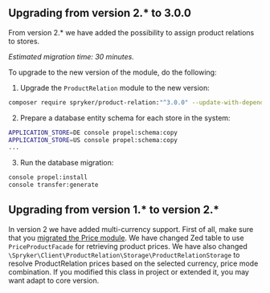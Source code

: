

## Upgrading from version 2.* to 3.0.0

From version 2.* we have added the possibility to assign product relations to stores.

*Estimated migration time: 30 minutes.*

To upgrade to the new version of the module, do the following:

1. Upgrade the `ProductRelation` module to the new version:

```bash
composer require spryker/product-relation:"^3.0.0" --update-with-dependencies
```

2. Prepare a database entity schema for each store in the system:

```bash
APPLICATION_STORE=DE console propel:schema:copy
APPLICATION_STORE=US console propel:schema:copy
...
```

3. Run the database migration:

```bash
console propel:install
console transfer:generate
```




## Upgrading from version 1.* to version 2.*

In version 2 we have added multi-currency support. First of all, make sure that you [migrated the Price module](/docs/pbc/all/price-management/install-and-upgrade/upgrade-modules/upgrade-the-price-module.html). We have changed Zed table to use `PriceProductFacade` for retrieving product prices. We have also changed `\Spryker\Client\ProductRelation\Storage\ProductRelationStorage` to resolve ProductRelation prices based on the selected currency, price mode combination. If you modified this class in project or extended it, you may want adapt to core version.
